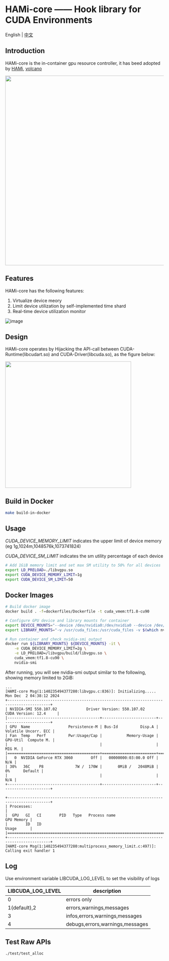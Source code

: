 # HAMi-core —— Hook library for CUDA Environments

English | [中文](README_CN.md)

## Introduction

HAMi-core is the in-container gpu resource controller, it has beed adopted by [HAMi](https://github.com/Project-HAMi/HAMi), [volcano](https://github.com/volcano-sh/devices)

<img src="./docs/images/hami-arch.png" width = "600" /> 

## Features

HAMi-core has the following features:
1. Virtualize device meory
2. Limit device utilization by self-implemented time shard
3. Real-time device utilization monitor 

![image](docs/images/sample_nvidia-smi.png)

## Design

HAMi-core operates by Hijacking the API-call between CUDA-Runtime(libcudart.so) and CUDA-Driver(libcuda.so), as the figure below:

<img src="./docs/images/hami-core-position.png" width = "400" />

## Build in Docker

```bash
make build-in-docker
```

## Usage

_CUDA_DEVICE_MEMORY_LIMIT_ indicates the upper limit of device memory (eg 1g,1024m,1048576k,1073741824) 

_CUDA_DEVICE_SM_LIMIT_ indicates the sm utility percentage of each device

```bash
# Add 1GiB memory limit and set max SM utility to 50% for all devices
export LD_PRELOAD=./libvgpu.so
export CUDA_DEVICE_MEMORY_LIMIT=1g
export CUDA_DEVICE_SM_LIMIT=50
```

## Docker Images

```bash
# Build docker image
docker build . -f=dockerfiles/Dockerfile -t cuda_vmem:tf1.8-cu90

# Configure GPU device and library mounts for container
export DEVICE_MOUNTS="--device /dev/nvidia0:/dev/nvidia0 --device /dev/nvidia-uvm:/dev/nvidia-uvm --device /dev/nvidiactl:/dev/nvidiactl"
export LIBRARY_MOUNTS="-v /usr/cuda_files:/usr/cuda_files -v $(which nvidia-smi):/bin/nvidia-smi"

# Run container and check nvidia-smi output
docker run ${LIBRARY_MOUNTS} ${DEVICE_MOUNTS} -it \
    -e CUDA_DEVICE_MEMORY_LIMIT=2g \
    -e LD_PRELOAD=/libvgpu/build/libvgpu.so \
    cuda_vmem:tf1.8-cu90 \
    nvidia-smi
```

After running, you will see nvidia-smi output similar to the following, showing memory limited to 2GiB:

```
...
[HAMI-core Msg(1:140235494377280:libvgpu.c:836)]: Initializing.....
Mon Dec  2 04:38:12 2024
+-----------------------------------------------------------------------------------------+
| NVIDIA-SMI 550.107.02             Driver Version: 550.107.02     CUDA Version: 12.4     |
|-----------------------------------------+------------------------+----------------------+
| GPU  Name                 Persistence-M | Bus-Id          Disp.A | Volatile Uncorr. ECC |
| Fan  Temp   Perf          Pwr:Usage/Cap |           Memory-Usage | GPU-Util  Compute M. |
|                                         |                        |               MIG M. |
|=========================================+========================+======================|
|   0  NVIDIA GeForce RTX 3060        Off |   00000000:03:00.0 Off |                  N/A |
| 30%   36C    P8              7W /  170W |       0MiB /   2048MiB |      0%      Default |
|                                         |                        |                  N/A |
+-----------------------------------------+------------------------+----------------------+

+-----------------------------------------------------------------------------------------+
| Processes:                                                                              |
|  GPU   GI   CI        PID   Type   Process name                              GPU Memory |
|        ID   ID                                                               Usage      |
|=========================================================================================|
+-----------------------------------------------------------------------------------------+
[HAMI-core Msg(1:140235494377280:multiprocess_memory_limit.c:497)]: Calling exit handler 1
```

## Log

Use environment variable LIBCUDA_LOG_LEVEL to set the visibility of logs

| LIBCUDA_LOG_LEVEL | description |
| ----------------- | ----------- |
|  0          | errors only |
|  1(default),2          | errors,warnings,messages |
|  3                | infos,errors,warnings,messages |
|  4                | debugs,errors,warnings,messages |

## Test Raw APIs

```bash
./test/test_alloc
```
